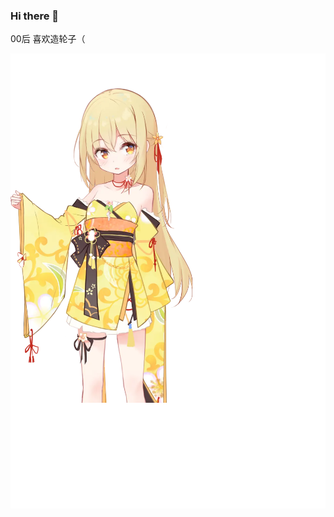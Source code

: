### Hi there 👋

00后 喜欢造轮子（

<div style="position:relative; display: flex; flex-wrap: nowrap;">
    <img style='position:absolute; z-index:1;' src='github-metrics.svg' alt="github-metrics.svg"/>
    <img style='position:absolute; z-index:2;' src='https://raw.githubusercontent.com/keta1/keta1/main/pic/00.webp' width='300px' alt="00.webp"/>
</div>

[![Readme Card](https://github-readme-stats-one-bice.vercel.app/api?username=licsber&show_icons=true&role=OWNER,ORGANIZATION_MEMBER,COLLABORATOR)](https://github.com/anuraghazra/github-readme-stats)
![licsber](https://count.getloli.com/get/@licsber)
